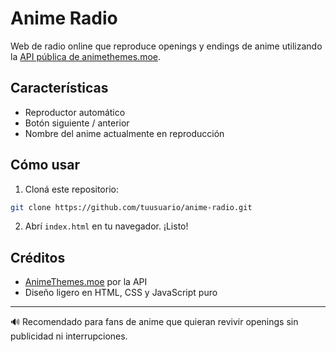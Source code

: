 # Anime Radio

Web de radio online que reproduce openings y endings de anime utilizando la [API pública de animethemes.moe](https://api-docs.animethemes.moe/).

## Características
- Reproductor automático
- Botón siguiente / anterior
- Nombre del anime actualmente en reproducción

## Cómo usar

1. Cloná este repositorio:
```bash
git clone https://github.com/tuusuario/anime-radio.git
```

2. Abrí `index.html` en tu navegador. ¡Listo!

## Créditos
- [AnimeThemes.moe](https://animethemes.moe/) por la API
- Diseño ligero en HTML, CSS y JavaScript puro

---
🔊 Recomendado para fans de anime que quieran revivir openings sin publicidad ni interrupciones.